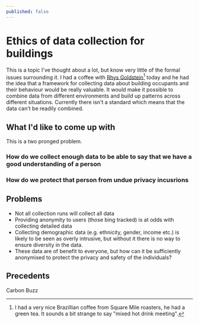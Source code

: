 ```yaml
---
published: false
---
```

# Ethics of data collection for buildings

This is a topic I've thought about a lot, but know very little of the formal issues surrounding it. I had a coffee with [Rhys Goldstein](https://www.autodeskresearch.com/people/rhys-goldstein)[^1] today and he had the idea that a framework for collecting data about building occupants and their behaviour would be really valuable. It would make it possible to combine data from different environments and build up patterns across different situations. Currently there isn't a standard which means that the data can't be readily combined.

## What I'd like to come up with

This is a two pronged problem. 

### How do we collect enough data to be able to say that we have a good understanding of a person

### How do we protect that person from undue privacy incusrions  

## Problems
* Not all collection runs will collect all data
* Providing anonymity to users (those bing tracked) is at odds with collecting detailed data
* Collecting demographic data (e.g. ethnicity, gender, income etc.) is likely to be seen as overly intrusive, but without it there is no way to ensure diversity in the data.
* These data are of benefit to everyone, but how can it be sufficiently anonymised to protect the privacy and safety of the individuals?

## Precedents
Carbon Buzz





[^1]: I had a very nice Brazillian coffee from Square Mile roasters, he had a green tea. It sounds a bit strange to say "mixed hot drink meeting".